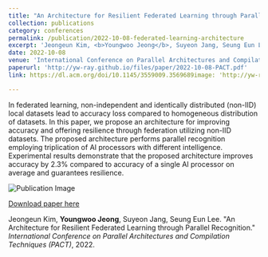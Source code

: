```yaml
---
title: "An Architecture for Resilient Federated Learning through Parallel Recognition"
collection: publications
category: conferences
permalink: /publication/2022-10-08-federated-learning-architecture
excerpt: 'Jeongeun Kim, <b>Youngwoo Jeong</b>, Suyeon Jang, Seung Eun Lee. &quot;An Architecture for Resilient Federated Learning through Parallel Recognition.&quot; <i>International Conference on Parallel Architectures and Compilation Techniques (PACT)</i>, 2022.'
date: 2022-10-08
venue: 'International Conference on Parallel Architectures and Compilation Techniques (PACT)'
paperurl: 'http://yw-ray.github.io/files/paper/2022-10-08-PACT.pdf'
link: https://dl.acm.org/doi/10.1145/3559009.3569689image: 'http://yw-ray.github.io/files/image/2022_pact_yw.jpg'

---
```

In federated learning, non-independent and identically distributed (non-IID) local datasets lead to accuracy loss compared to homogeneous distribution of datasets. In this paper, we propose an architecture for improving accuracy and offering resilience through federation utilizing non-IID datasets. The proposed architecture performs parallel recognition employing triplication of AI processors with different intelligence. Experimental results demonstrate that the proposed architecture improves accuracy by 2.3% compared to accuracy of a single AI processor on average and guarantees resilience.

![Publication Image](http://yw-ray.github.io/files/image/2022_pact_yw.jpg)


<a href='http://yw-ray.github.io/files/paper/2022-10-08-PACT.pdf'>Download paper here</a>

Jeongeun Kim, <b>Youngwoo Jeong</b>, Suyeon Jang, Seung Eun Lee. &quot;An Architecture for Resilient Federated Learning through Parallel Recognition.&quot; <i>International Conference on Parallel Architectures and Compilation Techniques (PACT)</i>, 2022.

